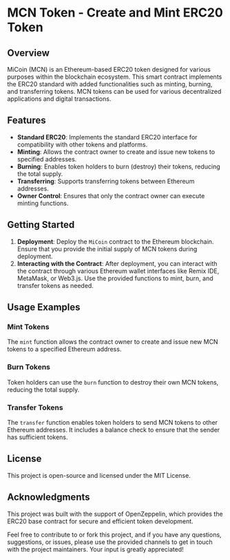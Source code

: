 # MCN Token - Create and Mint ERC20 Token 

## Overview
MiCoin (MCN) is an Ethereum-based ERC20 token designed for various purposes within the blockchain ecosystem. This smart contract implements the ERC20 standard with added functionalities such as minting, burning, and transferring tokens. MCN tokens can be used for various decentralized applications and digital transactions.

## Features
- **Standard ERC20**: Implements the standard ERC20 interface for compatibility with other tokens and platforms.
- **Minting**: Allows the contract owner to create and issue new tokens to specified addresses.
- **Burning**: Enables token holders to burn (destroy) their tokens, reducing the total supply.
- **Transferring**: Supports transferring tokens between Ethereum addresses.
- **Owner Control**: Ensures that only the contract owner can execute minting functions.

## Getting Started
1. **Deployment**: Deploy the `MiCoin` contract to the Ethereum blockchain. Ensure that you provide the initial supply of MCN tokens during deployment.
2. **Interacting with the Contract**: After deployment, you can interact with the contract through various Ethereum wallet interfaces like Remix IDE, MetaMask, or Web3.js. Use the provided functions to mint, burn, and transfer tokens as needed.

## Usage Examples

### Mint Tokens
The `mint` function allows the contract owner to create and issue new MCN tokens to a specified Ethereum address. 

### Burn Tokens
Token holders can use the `burn` function to destroy their own MCN tokens, reducing the total supply. 

### Transfer Tokens
The `transfer` function enables token holders to send MCN tokens to other Ethereum addresses. It includes a balance check to ensure that the sender has sufficient tokens. 

## License
This project is open-source and licensed under the MIT License. 

## Acknowledgments
This project was built with the support of OpenZeppelin, which provides the ERC20 base contract for secure and efficient token development.

Feel free to contribute to or fork this project, and if you have any questions, suggestions, or issues, please use the provided channels to get in touch with the project maintainers. Your input is greatly appreciated!

